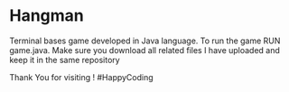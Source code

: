 # Hangman
Terminal bases game developed in Java language.
To run the game RUN game.java.
Make sure you download all related files I have uploaded  and keep it in the same repository


Thank You for visiting !
#HappyCoding 
